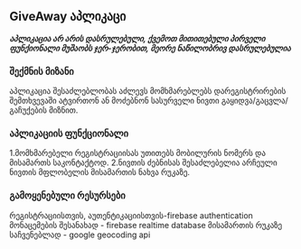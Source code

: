 ## GiveAway აპლიკაცი 

***აპლიკაცია არ არის დასრულებული, ქვემოთ მითითებული პირველი ფუნქიონალი მუშაობს ჯერ-ჯერობით, მეორე ნაწილობრივ დასრულებულია*** 

### შექმნის მიზანი 

აპლიკაცია შესაძლებლობას აძლევს მომხმარებლებს დარეგისტრირების შემთხვევაში ატვირთონ ან მოძებნონ სასურველი ნივთი გაყიდვა/გაცვლა/გაჩუქების მიზნით. 

### აპლიკაციის ფუნქციონალი 

1.მომხმარებელი რეგისტრაციისას უთითებს მობილურის ნომერს და მისამართს საკონტაქტოდ. 
2.ნივთის ძებნისას შესაძლებელია არჩეული ნივთის მფლობელის მისამართის ნახვა რუკაზე. 

### გამოყენებული რესურსები 
რეგისტრაციისთვის, აუთენტიკაციისთვის-firebase authentication 
მონაცემების შესანახად - firebase realtime database 
მისამართის რუკაზე საჩვენებლად - google geocoding api
